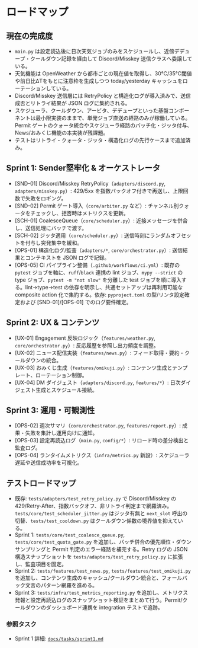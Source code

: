 # ロードマップ

## 現在の完成度
- `main.py` は設定読込後に日次天気ジョブのみをスケジュールし、近傍デデュープ・クールダウン記録を経由して Discord/Misskey 送信クラスへ委譲している。
- 天気機能は OpenWeather から都市ごとの現在値を取得し、30℃/35℃閾値や前日比ΔTをもとに注意枠を生成しつつ today/yesterday キャッシュをローテーションしている。
- Discord/Misskey 送信層には RetryPolicy と構造化ログが導入済みで、送信成否とリトライ結果が JSON ログに集約される。
- スケジューラ、クールダウン、アービタ、デデュープといった基盤コンポーネントは最小限実装のままで、単発ジョブ直送の経路のみが稼働している。Permit ゲートのクォータ統合やスケジューラ経路のバッチ化・ジッタ付与、News/おみくじ機能の本実装が残課題。
- テストはリトライ・クォータ・ジッタ・構造化ログの先行ケースまで追加済み。

## Sprint 1: Sender堅牢化 & オーケストレータ
- [SND-01] Discord/Misskey RetryPolicy（`adapters/discord.py`, `adapters/misskey.py`）: 429/5xx を指数バックオフ付きで再送し、上限回数で失敗をロギング。
- [SND-02] Permit ゲート導入（`core/arbiter.py` など）: チャンネル別クォータをチェックし、拒否時はメトリクスを更新。
- [SCH-01] CoalesceQueue（`core/scheduler.py`）: 近接メッセージを併合し、送信処理にバッチで渡す。
- [SCH-02] ジッタ適用（`core/scheduler.py`）: 送信時刻にランダムオフセットを付与し突発集中を緩和。
- [OPS-01] 構造化ログ/監査（`adapters/*`, `core/orchestrator.py`）: 送信結果とコンテキストを JSON ログで記録。
- [OPS-05] CI パイプライン整備（`.github/workflows/ci.yml`）: 既存の `pytest` ジョブを軸に、`ruff`/`black` 連携の lint ジョブ、`mypy --strict` の type ジョブ、`pytest -m "not slow"` を分離した test ジョブを順に導入する。lint→type→test の依存を明示し、共通セットアップは再利用可能な composite action 化で集約する。依存: `pyproject.toml` の型/リンタ設定確定および [SND-01]/[OPS-01] でのログ要件確定。

## Sprint 2: UX & コンテンツ
- [UX-01] Engagement 反映ロジック（`features/weather.py`, `core/orchestrator.py`）: 反応履歴を参照し出力頻度を調整。
- [UX-02] ニュース配信実装（`features/news.py`）: フィード取得・要約・クールダウンの統合。
- [UX-03] おみくじ生成（`features/omikuji.py`）: コンテンツ生成とテンプレート、ローテーション制御。
- [UX-04] DM ダイジェスト（`adapters/discord.py`, `features/*`）: 日次ダイジェスト生成とスケジュール接続。

## Sprint 3: 運用・可観測性
- [OPS-02] 週次サマリ（`core/orchestrator.py`, `features/report.py`）: 成果・失敗を集計し運用向けに通知。
- [OPS-03] 設定再読込ログ（`main.py`, `config/*`）: リロード時の差分検出と監査ログ。
- [OPS-04] ランタイムメトリクス（`infra/metrics.py` 新設）: スケジューラ遅延や送信成功率を可視化。

## テストロードマップ
- 既存: `tests/adapters/test_retry_policy.py` で Discord/Misskey の 429/Retry-After、指数バックオフ、非リトライ判定まで網羅済み。`tests/core/test_scheduler_jitter.py` はジッタ有無と `next_slot` 呼出の切替、`tests/test_cooldown.py` はクールダウン係数の境界値を抑えている。
- Sprint 1: `tests/core/test_coalesce_queue.py`, `tests/core/test_quota_gate.py` を追加し、バッチ併合の優先順位・ダウンサンプリングと Permit 判定のエラー経路を補完する。Retry ログの JSON 構造スナップショットを `tests/adapters/test_retry_policy.py` に拡張し、監査項目を固定。
- Sprint 2: `tests/features/test_news.py`, `tests/features/test_omikuji.py` を追加し、コンテンツ生成のキャッシュ/クールダウン統合と、フォールバック文言のパターン網羅を進める。
- Sprint 3: `tests/infra/test_metrics_reporting.py` を追加し、メトリクス発報と設定再読込ログのスナップショット検証をまとめて行う。Permit/クールダウンのダッシュボード連携を integration テストで追跡。

### 参照タスク
- Sprint 1 詳細: [`docs/tasks/sprint1.md`](tasks/sprint1.md)
